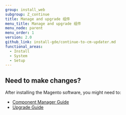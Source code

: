 ```yaml
---
group: install_web
subgroup: Z_continue
title: Manage and upgrade 组件
menu_title: Manage and upgrade 组件
menu_node: parent
menu_order: 1
version: 2.0
github_link: install-gde/continue-to-cm-updater.md
functional_areas:
  - Install
  - System
  - Setup
---
```




## Need to make changes?
After installing the Magento software, you might need to:

*	<a href="{{ page.baseurl }}/comp-mgr/module-man/compman-checklist.html">Component Manager Guide</a>
*	<a href="{{ page.baseurl }}/comp-mgr/bk-compman-upgrade-guide.html">Upgrade Guide</a>
